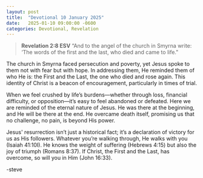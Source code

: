 ```yaml
---
layout: post
title:  "Devotional 10 January 2025"
date:   2025-01-10 09:00:00 -0600
categories: Devotional, Revelation
---
```

>**Revelation 2:8 ESV**
>“And to the angel of the church in Smyrna write: ‘The words of the first and the last, who died and came to life."

The church in Smyrna faced persecution and poverty, yet Jesus spoke to them not with fear but with hope. In addressing them, He reminded them of who He is: the First and the Last, the one who died and rose again. This identity of Christ is a beacon of encouragement, particularly in times of trial.

When we feel crushed by life’s burdens—whether through loss, financial difficulty, or opposition—it’s easy to feel abandoned or defeated. Here we are reminded of the eternal nature of Jesus. He was there at the beginning, and He will be there at the end. He overcame death itself, promising us that no challenge, no pain, is beyond His power.

Jesus' resurrection isn’t just a historical fact; it’s a declaration of victory for us as His followers. Whatever you’re walking through, He walks with you (Isaiah 41:10I). He knows the weight of suffering (Hebrews 4:15) but also the joy of triumph (Romans 8:37). If Christ, the First and the Last, has overcome, so will you in Him (John 16:33).

-steve